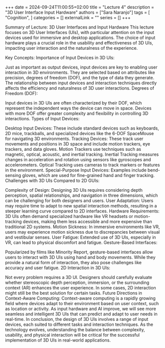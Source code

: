 +++ 
date = 2024-09-24T11:00:55+02:00
title = "Lecture 4"
description = "3D User Interface Input Hardware"
authors = ["Sara Naranjo"]
tags = [
    "Cognition",
    ]
categories = []
externalLink = ""
series = []
+++

Summary of Lecture: 3D User Interfaces and Input Hardware
This lecture focuses on 3D User Interfaces (UIs), with particular attention on the input devices used for immersive and desktop applications. The choice of input hardware plays a crucial role in the usability and effectiveness of 3D UIs, impacting user interaction and the naturalness of the experience.

Key Concepts:
Importance of Input Devices in 3D UIs:

Just as important as output devices, input devices are key to enabling user interaction in 3D environments. They are selected based on attributes like precision, degrees of freedom (DOF), and the type of data they generate.
The relationship between input devices and interaction techniques directly affects the efficiency and naturalness of 3D user interactions.
Degrees of Freedom (DOF):

Input devices in 3D UIs are often characterized by their DOF, which represent the independent ways the device can move in space. Devices with more DOF offer greater complexity and flexibility in controlling 3D interactions.
Types of Input Devices:

Desktop Input Devices: These include standard devices such as keyboards, 2D mice, trackballs, and specialized devices like the 6-DOF SpaceMouse for navigating 3D environments.
Tracking Devices: These track user movements and positions in 3D space and include motion trackers, eye trackers, and data gloves.
Motion Trackers use techniques such as magnetic, optical, acoustic, and inertial tracking.
Inertial Tracking measures changes in acceleration and rotation using sensors like gyroscopes and accelerometers.
Optical Tracking uses cameras to track markers or features in the environment.
Special-Purpose Input Devices: Examples include bend-sensing gloves, which are used for fine-grained hand and finger tracking.
Challenges with 3D UIs Compared to 2D GUIs:

Complexity of Design: Designing 3D UIs requires considering depth perception, spatial relationships, and navigation in three dimensions, which can be challenging for both designers and users.
User Adaptation: Users may require time to adapt to new spatial interaction methods, resulting in a steeper learning curve compared to 2D interfaces.
Hardware Requirements: 3D UIs often demand specialized hardware like VR headsets or motion-tracking devices, making them less accessible and more expensive than traditional 2D systems.
Motion Sickness: In immersive environments like VR, users may experience motion sickness due to discrepancies between visual and vestibular senses.
User Fatigue: Extended use of 3D UIs, especially in VR, can lead to physical discomfort and fatigue.
Gesture-Based Interfaces:

Popularized by films like Minority Report, gesture-based interfaces allow users to interact with 3D UIs using hand and body movements. While they provide a natural form of interaction, they also pose challenges like accuracy and user fatigue.
2D Interaction in 3D UIs:

Not every problem requires a 3D UI. Designers should carefully evaluate whether stereoscopic depth perception, immersion, or the surrounding context (AR) enhances the user experience. In some cases, 2D interaction might still be the best solution for certain tasks.
Future Directions in Context-Aware Computing:
Context-aware computing is a rapidly growing field where devices adapt to their environment based on user context, such as location or activity. As input hardware and AI improve, we will see more seamless and intelligent 3D UIs that can predict and adapt to user needs in real-time.
In conclusion, the design of 3D UIs involves a range of input devices, each suited to different tasks and interaction techniques. As the technology evolves, understanding the balance between complexity, usability, and physical interaction will be critical for the successful implementation of 3D UIs in real-world applications.